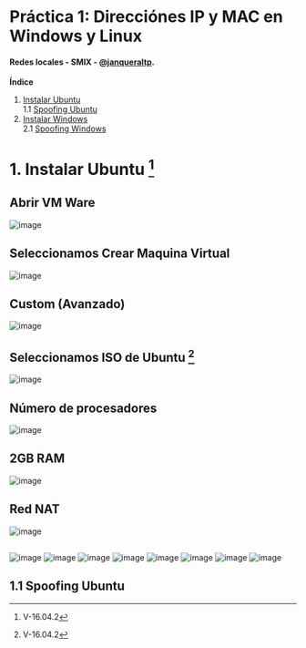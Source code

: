# Práctica 1: Direcciónes IP y MAC en Windows y Linux
#### Redes locales - SMIX - [@janqueraltp](https://github.com/janqueraltp).

**Índice**
1. [Instalar Ubuntu](#id1)  
1.1 [Spoofing Ubuntu](#id2)
2. [Instalar Windows](#id3)  
2.1 [Spoofing Windows](#id2)

<div id='id1' />

# 1. Instalar Ubuntu [^nombreDeTuNota]
[^nombreDeTuNota]: V-16.04.2

## Abrir VM Ware
![image](https://user-images.githubusercontent.com/116662838/215844099-cbb00f1c-34ac-408f-98e1-4d6b58ebdb6b.png)
## Seleccionamos Crear Maquina Virtual
![image](https://user-images.githubusercontent.com/116662838/215844260-ec9ae651-b23c-427a-a508-f857dcf10591.png)
## Custom (Avanzado)
![image](https://user-images.githubusercontent.com/116662838/215844291-fa3f67e1-fa21-4bc2-b3fa-f1830aa57838.png)
## Seleccionamos ISO de Ubuntu [^nombreDeTuNota]
![image](https://user-images.githubusercontent.com/116662838/215844368-946dfc13-999c-4562-a37c-cee02660b261.png)
## Número de procesadores
![image](https://user-images.githubusercontent.com/116662838/215844774-a94a1f2f-856b-40bf-a852-d0d9738a4067.png)
## 2GB RAM
![image](https://user-images.githubusercontent.com/116662838/215844802-10a25d97-f513-4a22-b7a8-5177dc5f95fa.png)
## Red NAT
![image](https://user-images.githubusercontent.com/116662838/215844829-d82a52fb-b2a3-485d-90dc-30a8d09a4598.png)
## 
![image](https://user-images.githubusercontent.com/116662838/215844854-d7a1aa19-2465-44b6-a4ef-84f002fd4833.png)
![image](https://user-images.githubusercontent.com/116662838/215844885-16add5d6-efa3-492d-ace0-635449c250b6.png)
![image](https://user-images.githubusercontent.com/116662838/215844902-880d9391-9cbb-4655-852c-261f50e1468f.png)
![image](https://user-images.githubusercontent.com/116662838/215844955-36227e13-bc24-402a-9b4f-d125bac1ab8e.png)
![image](https://user-images.githubusercontent.com/116662838/215845340-ea4bede9-7f60-4e9f-b2d1-94171983fa96.png)
![image](https://user-images.githubusercontent.com/116662838/215848843-0a5a1708-7729-4377-877e-e5f6f526a2ed.png)
![image](https://user-images.githubusercontent.com/116662838/215849402-d3e6192c-110c-440a-b103-2c2d036ff0ca.png)
![image](https://user-images.githubusercontent.com/116662838/215849855-43a2babd-523e-47d3-ae60-5118511f9f01.png)


<div id='id2' />

## 1.1 Spoofing Ubuntu

